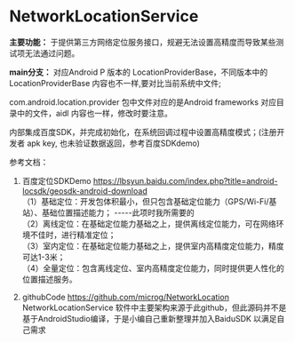 # NetworkLocationService

**主要功能：** 于提供第三方网络定位服务接口，规避无法设置高精度而导致某些测试项无法通过问题。

**main分支：** 对应Android P 版本的 LocationProviderBase，不同版本中的 LocationProviderBase 内容也不一样,要对比当前系统中文件;

com.android.location.provider 包中文件对应的是Android frameworks 对应目录中的文件，aidl 内容也一样，修改时要注意。

内部集成百度SDK，并完成初始化，在系统回调过程中设置高精度模式；(注册开发者 apk key, 也未验证数据返回，参考百度SDKdemo)




参考文档：
1. 百度定位SDKDemo https://lbsyun.baidu.com/index.php?title=android-locsdk/geosdk-android-download  
（1）基础定位：开发包体积最小，但只包含基础定位能力（GPS/Wi-Fi/基站）、基础位置描述能力；    -----此项时我所需要的  
（2）离线定位：在基础定位能力基础之上，提供离线定位能力，可在网络环境不佳时，进行精准定位；  
（3）室内定位：在基础定位能力基础之上，提供室内高精度定位能力，精度可达1-3米；  
（4）全量定位：包含离线定位、室内高精度定位能力，同时提供更人性化的位置描述服务。  

2. githubCode https://github.com/microg/NetworkLocation  
    NetworkLocationService 软件中主要架构来源于此github，但此源码并不是基于AndroidStudio编译，于是小编自己重新整理并加入BaiduSDK 以满足自己需求


